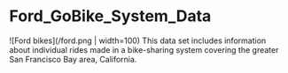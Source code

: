 # Ford_GoBike_System_Data
![Ford bikes](/ford.png | width=100)
This data set includes information about individual rides made in a bike-sharing system covering the greater San Francisco Bay area, California.
